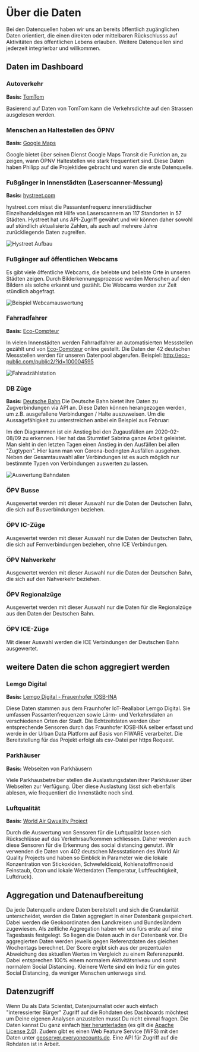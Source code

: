 # Über die Daten
Bei den Datenquellen haben wir uns an bereits öffentlich zugänglichen Daten orientiert, die einen direkten oder mittelbaren Rückschlusss auf Aktivitäten des öffentlichen Lebens erlauben. Weitere Datenquellen sind jederzeit integrierbar und willkommen.


## Daten im Dashboard
### Autoverkehr
**Basis:** [TomTom](https://developer.tomtom.com/)

Basierend auf Daten von TomTom kann die Verkehrsdichte auf den Strassen ausgelesen werden. 
### Menschen an Haltestellen des ÖPNV
**Basis:** [Google Maps](https://maps.google.com)

Google bietet über seinen Dienst Google Maps Transit die Funktion an, zu zeigen, wann ÖPNV Haltestellen wie stark frequentiert sind. Diese Daten haben Philipp auf die Projektidee gebracht und waren die erste Datenquelle.
### Fußgänger in Innenstädten (Laserscanner-Messung) 
**Basis:** [hystreet.com](https://hystreet.com)

hystreet.com misst die Passantenfrequenz innerstädtischer Einzelhandelslagen mit Hilfe von Laserscannern an 117 Standorten in 57 Städten. Hystreet hat uns API-Zugriff gewährt und wir können daher sowohl auf stündlich aktualisierte Zahlen, als auch auf mehrere Jahre zurückliegende Daten zugreifen.

![Hystreet Aufbau](https://images.everyonecounts.de/hystreet.jpg)

### Fußgänger auf öffentlichen Webcams
Es gibt viele öffentliche Webcams, die belebte und beliebte Orte in unseren Städten zeigen. Durch Bilderkennungsprozesse werden Menschen auf den Bildern als solche erkannt und gezählt. Die Webcams werden zur Zeit stündlich abgefragt.

![Beispiel Webcamauswertung](https://images.everyonecounts.de/webcam.jpg)

### Fahrradfahrer 
**Basis:** [Eco-Compteur](https://www.eco-compteur.com/)

In vielen Innenstädten werden Fahrradfahrer an automatisierten Messstellen gezählt und von [Eco-Compteur](https://www.eco-compteur.com/) online gestellt. Die Daten der 42 deutschen Messstellen werden für unseren Datenpool abgerufen. Beispiel: http://eco-public.com/public2/?id=100004595

![Fahradzählstation](https://images.everyonecounts.de/fahrradzaehler.jpg)

### DB Züge 
**Basis:** [Deutsche Bahn](http://bahn.hafas.de/bin/detect.exe/bin/query.exe/d)
Die Deutsche Bahn bietet ihre Daten zu Zugverbindungen via API an. Diese Daten können herangezogen werden, um z.B. ausgefallene Verbindungen / Halte auszuweisen. Um die Aussagefähigkeit zu unterstreichen anbei ein Beispiel aus Februar:

Im den Diagrammen ist ein Anstieg bei den Zugausfällen am 2020-02-08/09 zu erkennen. Hier hat das Sturmtief Sabrina ganze Arbeit geleistet.
Man sieht in den letzten Tagen einen Anstieg in den Ausfällen bei allen "Zugtypen". Hier kann man von Corona-bedingten Ausfällen ausgehen.
Neben der Gesamtauswahl aller Verbindungen ist es auch möglich nur bestimmte Typen von Verbindungen auswerten zu lassen.

![Auswertung Bahndaten](https://images.everyonecounts.de/db_analyse.png)

### ÖPV Busse
Ausgewertet werden mit dieser Auswahl nur die Daten der Deutschen Bahn, die sich auf Busverbindungen beziehen.

### ÖPV IC-Züge
Ausgewertet werden mit dieser Auswahl nur die Daten der Deutschen Bahn, die sich auf Fernverbindungen beziehen, ohne ICE Verbindungen.

### ÖPV Nahverkehr
Ausgewertet werden mit dieser Auswahl nur die Daten der Deutschen Bahn, die sich auf den Nahverkehr beziehen.

### ÖPV Regionalzüge
Ausgewertet werden mit dieser Auswahl nur die Daten für die Regionalzüge aus den Daten der Deutschen Bahn.

### ÖPV ICE-Züge
Mit dieser Auswahl werden die ICE Verbindungen der Deutschen Bahn ausgewertet.

## weitere Daten die schon aggregiert werden
### Lemgo Digital
**Basis:** [Lemgo Digital - Frauenhofer IOSB-INA](https://lemgo-digital.de/index.php/de/)

Diese Daten stammen aus dem Fraunhofer IoT-Reallabor Lemgo Digital. Sie umfassen Passantenfrequenzen sowie Lärm- und Verkehrsdaten an verschiedenen Orten der Stadt. Die Echtzeitdaten werden über entsprechende Sensoren durch das Fraunhofer IOSB-INA selber erfasst und werde in der Urban Data Platform auf Basis von FIWARE verarbeitet. Die Bereitstellung für das Projekt erfolgt als csv-Datei per https Request.

### Parkhäuser
**Basis:** Webseiten von Parkhäusern

Viele Parkhausbetreiber stellen die Auslastungsdaten ihrer Parkhäuser über Webseiten zur Verfügung. Über diese Auslastung lässt sich ebenfalls ablesen, wie frequentiert die Innenstädte noch sind. 

### Luftqualität
**Basis:** [World Air Qwuality Project](https://waqi.info/de/)

Durch die Auswertung von Sensoren für die Luftqualität lassen sich Rückschlüsse auf das Verkehrsaufkommen schliessen. Daher werden auch diese Sensoren für die Erkennung des social distancing genutzt. Wir verwenden die Daten von 402 deutschen Messstationen des World Air Quality Projects und haben so Einblick in Parameter wie die lokale Konzentration von Stickoxiden, Schwefeldioxid, Kohlenstoffmonoxid Feinstaub, Ozon und lokale Wetterdaten (Temperatur, Luftfeuchtigkeit, Luftdruck).

## Aggregation und Datenaufbereitung
Da jede Datenquelle andere Daten bereitstellt und sich die Granularität unterscheidet, werden die Daten aggregiert in einer Datenbank gespeichert. Dabei werden die Geokoordinaten den Landkreisen und Bundesländern zugewiesen. Als zeitliche Aggregation haben wir uns fürs erste auf eine Tagesbasis festgelegt. So liegen die Daten auch in der Datenbank vor. Die aggregierten Daten werden jeweils gegen Referenzdaten des gleichen Wochentags berechnet. Der Score ergibt sich aus der prozentualen Abweichung des aktuellen Wertes im Vergleich zu einem Referenzpunkt. Dabei entsprechen 100% einem normalem Aktivitätsniveau und somit normalem Social Distancing. Kleinere Werte sind ein Indiz für ein gutes Social Distancing, da weniger Menschen unterwegs sind.

## Datenzugriff

Wenn Du als Data Scientist, Datenjournalist oder auch einfach "interessierter Bürger" Zugriff auf die Rohdaten des Dashboards möchtest um Deine eigenen Analysen anzustellen musst Du nicht einmal fragen. Die Daten kannst Du ganz einfach [hier herunterladen](https://im6qye3mc3.execute-api.eu-central-1.amazonaws.com/prod) (es gilt die [Apache License 2.0](https://www.apache.org/licenses/LICENSE-2.0.txt)). Zudem gibt es einen Web Feature Service (WFS) mit den Daten unter [geoserver.everyonecounts.de](https://geoserver.everyonecounts.de/). Eine API für Zugriff auf die Rohdaten ist in Arbeit.

<!-- Matomo Image Tracker-->
<img src="https://matomo.everyonecounts.de/matomo.php?idsite=1&amp;rec=1&amp;action_name=about_our_data" style="border:0" alt="" />
<!-- End Matomo -->